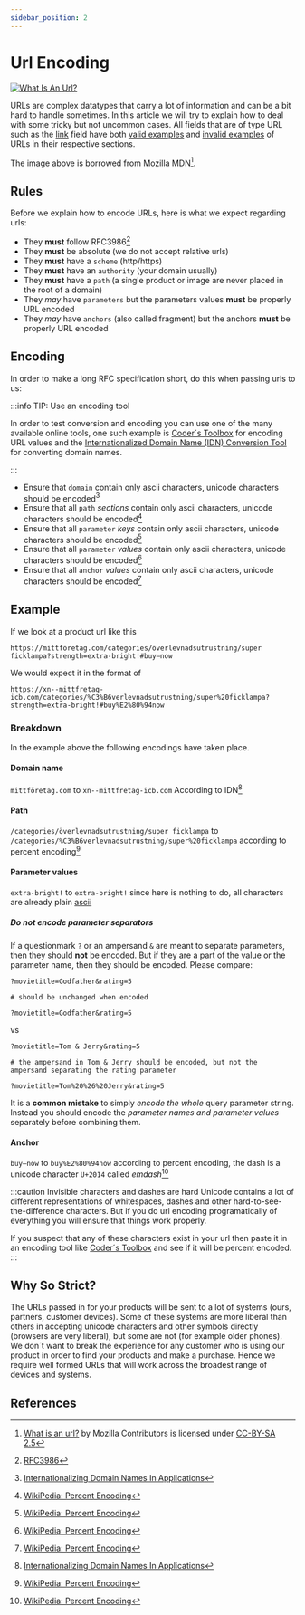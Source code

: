 ```yaml
---
sidebar_position: 2
---
```

# Url Encoding

[![What Is An Url?](@site/docs/assets/url.png)](https://developer.mozilla.org/en-US/docs/Learn/Common_questions/What_is_a_URL)

URLs are complex datatypes that carry a lot of information and can be a bit hard to handle sometimes. In this article we will try to explain how to deal with some tricky but not uncommon cases. All fields that are of type URL such as the [link](/feeds/offer/fields/link) field have both [valid examples](/feeds/offer/fields/link#example-values) and [invalid examples](/feeds/offer/fields/link#error-codes) of URLs in their respective sections.

The image above is borrowed from Mozilla MDN[^1].

## Rules

Before we explain how to encode URLs, here is what we expect regarding urls:

- They **must** follow RFC3986[^2]
- They **must** be absolute (we do not accept relative urls)
- They **must** have a `scheme` (http/https)
- They **must** have an `authority` (your domain usually)
- They **must** have a `path` (a single product or image are never placed in the root of a domain)
- They *may* have `parameters` but the parameters values **must** be properly URL encoded
- They *may* have `anchors` (also called fragment) but the anchors **must** be properly URL encoded

## Encoding

In order to make a long RFC specification short, do this when passing urls to us: 

:::info TIP: Use an encoding tool

In order to test conversion and encoding you can use one of the many available online tools, one such example is [Coder´s Toolbox](https://coderstoolbox.net/string/#!encoding=url&action=encode&charset=utf_8) for encoding URL values and the [Internationalized Domain Name (IDN) Conversion Tool](https://www.verisign.com/en_US/channel-resources/domain-registry-products/idn/idn-conversion-tool/index.xhtml) for converting domain names.

:::

- Ensure that `domain` contain only ascii characters, unicode characters should be encoded[^3]
- Ensure that all `path` *sections* contain only ascii characters, unicode characters should be encoded[^4]
- Ensure that all `parameter` *keys* contain only ascii characters, unicode characters should be encoded[^4]
- Ensure that all `parameter` *values* contain only ascii characters, unicode characters should be encoded[^4]
- Ensure that all `anchor` *values* contain only ascii characters, unicode characters should be encoded[^4]



## Example

If we look at a product url like this

```
https://mittföretag.com/categories/överlevnadsutrustning/super ficklampa?strength=extra-bright!#buy—now
```

We would expect it in the format of

```
https://xn--mittfretag-icb.com/categories/%C3%B6verlevnadsutrustning/super%20ficklampa?strength=extra-bright!#buy%E2%80%94now
```


### Breakdown

In the example above the following encodings have taken place.

#### Domain name

`mittföretag.com` to `xn--mittfretag-icb.com` According to IDN[^3]

#### Path

`/categories/överlevnadsutrustning/super ficklampa` to `/categories/%C3%B6verlevnadsutrustning/super%20ficklampa` according to percent encoding[^4]

#### Parameter values

`extra-bright!` to `extra-bright!` since here is nothing to do, all characters are already plain [ascii](https://en.wikipedia.org/wiki/ASCII)

##### Do not encode parameter separators

If a questionmark `?` or an ampersand `&` are meant to separate parameters, then they should **not** be encoded. But if they are a part of the value or the parameter name, then they should be encoded. Please compare:

```
?movietitle=Godfather&rating=5 

# should be unchanged when encoded

?movietitle=Godfather&rating=5 
```

vs

```
?movietitle=Tom & Jerry&rating=5

# the ampersand in Tom & Jerry should be encoded, but not the ampersand separating the rating parameter

?movietitle=Tom%20%26%20Jerry&rating=5 
```

It is a **common mistake** to simply *encode the whole* query parameter string. Instead you should encode the *parameter names and parameter values* separately before combining them.

#### Anchor

`buy—now` to `buy%E2%80%94now` according to percent encoding, the dash is a unicode character `U+2014` called *emdash*[^4]

:::caution Invisible characters and dashes are hard
Unicode contains a lot of different representations of whitespaces, dashes and other hard-to-see-the-difference characters. But if you do url encoding programatically of everything you will ensure that things work properly.

If you suspect that any of these characters exist in your url then paste it in an encoding tool like [Coder´s Toolbox](https://coderstoolbox.net/string/#!encoding=url&action=encode&charset=utf_8) and see if it will be percent encoded.
:::

## Why So Strict?

The URLs passed in for your products will be sent to a lot of systems (ours, partners, customer devices). Some of these systems are more liberal than others in accepting unicode characters and other symbols directly (browsers are very liberal), but some are not (for example older phones). We don´t want to break the experience for any customer who is using our product in order to find your products and make a purchase. Hence we require well formed URLs that will work across the broadest range of devices and systems.

## References

[^1]: [What is an url?](https://developer.mozilla.org/en-US/docs/Learn/Common_questions/What_is_a_URL) by Mozilla Contributors is licensed under [CC-BY-SA 2.5](https://creativecommons.org/licenses/by-sa/2.5/)
[^2]: [RFC3986](https://www.rfc-editor.org/rfc/rfc3986)
[^3]: [Internationalizing Domain Names In Applications](https://en.wikipedia.org/wiki/Internationalized_domain_name#Internationalizing_Domain_Names_in_Applications)
[^4]: [WikiPedia: Percent Encoding](https://en.wikipedia.org/wiki/Percent-encoding)

